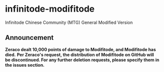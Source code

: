 # infinitode-modifitode
Infinitode Chinese Community (MTG) General Modified Version

## Announcement
**Zeraco dealt 10,000 points of damage to Modifitode, and Modifitode has died.**
**Per Zeraco's request, the distribution of Modifitode on GitHub will be discontinued. For any further deletion requests, please specify them in the issues section.**
